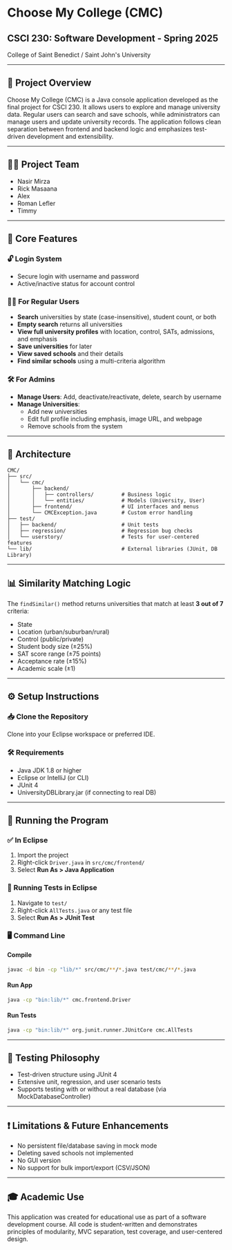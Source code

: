 # Choose My College (CMC)

## CSCI 230: Software Development - Spring 2025
College of Saint Benedict / Saint John's University

---

## 📄 Project Overview
Choose My College (CMC) is a Java console application developed as the final project for CSCI 230. It allows users to explore and manage university data. Regular users can search and save schools, while administrators can manage users and update university records. The application follows clean separation between frontend and backend logic and emphasizes test-driven development and extensibility.

---

## 👨‍💻 Project Team
- Nasir Mirza
- Rick Masaana
- Alex
- Roman Lefler
- Timmy

---

## 🎯 Core Features

### 🔓 Login System
- Secure login with username and password
- Active/inactive status for account control

### 🧑‍🎓 For Regular Users
- **Search** universities by state (case-insensitive), student count, or both
- **Empty search** returns all universities
- **View full university profiles** with location, control, SATs, admissions, and emphasis
- **Save universities** for later
- **View saved schools** and their details
- **Find similar schools** using a multi-criteria algorithm

### 🛠️ For Admins
- **Manage Users**: Add, deactivate/reactivate, delete, search by username
- **Manage Universities**:
  - Add new universities
  - Edit full profile including emphasis, image URL, and webpage
  - Remove schools from the system

---

## 🧠 Architecture
```
CMC/
├── src/
│   └── cmc/
│       ├── backend/
│       │   ├── controllers/         # Business logic
│       │   └── entities/            # Models (University, User)
│       ├── frontend/                # UI interfaces and menus
│       └── CMCException.java        # Custom error handling
├── test/
│   ├── backend/                     # Unit tests
│   ├── regression/                  # Regression bug checks
│   └── userstory/                   # Tests for user-centered features
└── lib/                             # External libraries (JUnit, DB Library)
```

---

## 📊 Similarity Matching Logic
The `findSimilar()` method returns universities that match at least **3 out of 7** criteria:
- State
- Location (urban/suburban/rural)
- Control (public/private)
- Student body size (±25%)
- SAT score range (±75 points)
- Acceptance rate (±15%)
- Academic scale (±1)

---

## ⚙️ Setup Instructions

### 📥 Clone the Repository
Clone into your Eclipse workspace or preferred IDE.

### 🛠 Requirements
- Java JDK 1.8 or higher
- Eclipse or IntelliJ (or CLI)
- JUnit 4
- UniversityDBLibrary.jar (if connecting to real DB)

---

## 🧪 Running the Program

### ✅ In Eclipse
1. Import the project
2. Right-click `Driver.java` in `src/cmc/frontend/`
3. Select **Run As > Java Application**

### 🧪 Running Tests in Eclipse
1. Navigate to `test/`
2. Right-click `AllTests.java` or any test file
3. Select **Run As > JUnit Test**

### 🖥️ Command Line
#### Compile
```bash
javac -d bin -cp "lib/*" src/cmc/**/*.java test/cmc/**/*.java
```
#### Run App
```bash
java -cp "bin:lib/*" cmc.frontend.Driver
```
#### Run Tests
```bash
java -cp "bin:lib/*" org.junit.runner.JUnitCore cmc.AllTests
```

---

## 🧪 Testing Philosophy
- Test-driven structure using JUnit 4
- Extensive unit, regression, and user scenario tests
- Supports testing with or without a real database (via MockDatabaseController)

---

## ❗ Limitations & Future Enhancements
- No persistent file/database saving in mock mode
- Deleting saved schools not implemented
- No GUI version
- No support for bulk import/export (CSV/JSON)

---

## 🎓 Academic Use
This application was created for educational use as part of a software development course. All code is student-written and demonstrates principles of modularity, MVC separation, test coverage, and user-centered design.

